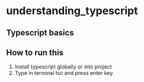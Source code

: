# understanding_typescript
## Typescript basics

## How to run this
1. Install typescript globally or into project
2. Type in terminal tsc and press enter key.